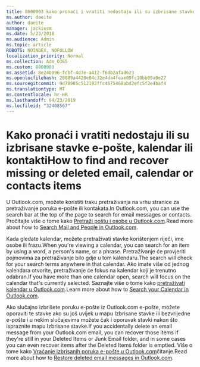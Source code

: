 ```yaml
---
title: 8000003 kako pronaći i vratiti nedostaju ili su izbrisane stavke e-pošte, kalendar ili kontakti
ms.author: daeite
author: daeite
manager: jackiesm
ms.date: 5/23/2018
ms.audience: Admin
ms.topic: article
ROBOTS: NOINDEX, NOFOLLOW
localization_priority: Normal
ms.collection: Adm_O365
ms.custom: 8000003
ms.assetid: 8e24b096-fcbf-4d7e-a412-f6db2afad623
ms.openlocfilehash: 20889a4428e04c32e4da4feae09fc10bb09a0e27
ms.sourcegitcommit: 9d78905c512192ffc4675468abd2efc5f2e4baf4
ms.translationtype: MT
ms.contentlocale: hr-HR
ms.lasthandoff: 04/23/2019
ms.locfileid: "32408567"
---
```

# <a name="how-to-find-and-recover-missing-or-deleted-email-calendar-or-contacts-items"></a><span data-ttu-id="478b7-102">Kako pronaći i vratiti nedostaju ili su izbrisane stavke e-pošte, kalendar ili kontakti</span><span class="sxs-lookup"><span data-stu-id="478b7-102">How to find and recover missing or deleted email, calendar or contacts items</span></span>

<span data-ttu-id="478b7-103">U Outlook.com, možete koristiti traku pretraživanja na vrhu stranice za pretraživanje poruka e-pošte ili kontakata.</span><span class="sxs-lookup"><span data-stu-id="478b7-103">In Outlook.com, you can use the search bar at the top of the page to search for email messages or contacts.</span></span> <span data-ttu-id="478b7-104">Pročitajte više o tome kako [Pretraži poštu i osobe u Outlook.com](https://support.office.com/article/88108edf-028e-4306-b87e-7400bbb40aa7).</span><span class="sxs-lookup"><span data-stu-id="478b7-104">Read more about how to [Search Mail and People in Outlook.com](https://support.office.com/article/88108edf-028e-4306-b87e-7400bbb40aa7).</span></span>
  
<span data-ttu-id="478b7-105">Kada gledate kalendar, možete pretraživati stavke korištenjem riječi, ime osobe ili frazu.</span><span class="sxs-lookup"><span data-stu-id="478b7-105">When you're viewing a calendar, you can search for an item by using a word, a person's name, or a phrase.</span></span> <span data-ttu-id="478b7-106">Pretraživanje će provjeriti pojmovima za pretraživanje bilo gdje u tom kalendaru.</span><span class="sxs-lookup"><span data-stu-id="478b7-106">The search will check for your search terms anywhere in that calendar.</span></span> <span data-ttu-id="478b7-107">Ako imate više od jednog kalendara otvorite, pretraživanje će fokus na kalendar koji je trenutno odabran.</span><span class="sxs-lookup"><span data-stu-id="478b7-107">If you have more than one calendar open, search will focus on the calendar that's currently selected.</span></span> <span data-ttu-id="478b7-108">Saznajte više o tome kako [pretraživati kalendar u Outlook.com](https://support.office.com/article/5bc05289-c84c-4849-95a8-7eac05ed478a).</span><span class="sxs-lookup"><span data-stu-id="478b7-108">Learn more about how to [Search your Calendar in Outlook.com](https://support.office.com/article/5bc05289-c84c-4849-95a8-7eac05ed478a).</span></span>
  
<span data-ttu-id="478b7-109">Ako slučajno izbrišete poruku e-pošte iz Outlook.com e-pošte, možete oporaviti te stavke ako su još uvijek u mapu Izbrisane stavke ili bezvrijedne e-pošte i u nekim slučajevima možete čak i oporavak stavki nakon što ispraznite mapu Izbrisane stavke.</span><span class="sxs-lookup"><span data-stu-id="478b7-109">If you accidentally delete an email message from your Outlook.com email, you can recover those items if they're still in your Deleted Items or Junk Email folder, and in some cases you can even recover items after the Deleted Items folder is emptied.</span></span> <span data-ttu-id="478b7-110">Više o tome kako [Vraćanje izbrisanih poruka e-pošte u Outlook.com](https://support.office.com/article/cf06ab1b-ae0b-418c-a4d9-4e895f83ed50)čitanje.</span><span class="sxs-lookup"><span data-stu-id="478b7-110">Read more about how to [Restore deleted email messages in Outlook.com](https://support.office.com/article/cf06ab1b-ae0b-418c-a4d9-4e895f83ed50).</span></span>
  

